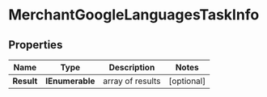 # MerchantGoogleLanguagesTaskInfo


## Properties

| Name | Type | Description | Notes |
|------------ | ------------- | ------------- | -------------|
**Result** | **IEnumerable<MerchantGoogleLanguagesResultInfo>** | array of results |[optional]|